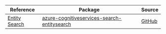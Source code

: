 | Reference | Package | Source |
|---|---|---|
|[Entity Search](cognitiveservices-search-entitysearch-readme.md)|[azure-cognitiveservices-search-entitysearch](https://pypi.org/project/azure-cognitiveservices-search-entitysearch)|[GitHub](https://github.com/Azure/azure-sdk-for-python/blob/main/sdk/cognitiveservices/azure-cognitiveservices-search-entitysearch)|
